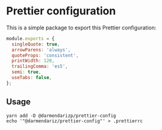 # Prettier configuration

This is a simple package to export this Prettier configuration:

```js
module.exports = {
  singleQuote: true,
  arrowParens: 'always',
  quoteProps: 'consistent',
  printWidth: 120,
  trailingComma: 'es5',
  semi: true,
  useTabs: false,
};
```

## Usage

```shell
yarn add -D @darmendarizp/prettier-config
echo '"@darmendariz/prettier-config"' > .prettierrc
```
